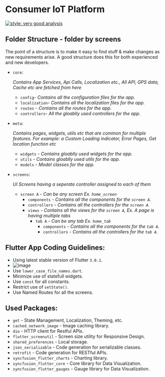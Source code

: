# Consumer IoT Platform

[![style: very good analysis](https://img.shields.io/badge/style-very_good_analysis-B22C89.svg)](https://pub.dev/packages/very_good_analysis)


## Folder Structure - folder by screens

The point of a structure is to make it easy to find stuff & make changes as new requirements arise. A good structure does this for both experienced and new developers. 

- `core`:

   *Contains App Services, Api Calls, Localization etc., All API, GPS data, Cache etc are fetched from here*
  - `config`-  *Contains all the configuration files for the app.*
  - `localization`- *Contains all the localization files for the app.*
  - `routes` - *Contains all the routes for the app.*
  - `controllers`- *All the gloablly used controllers for the app.*

- `meta`:

  *Contains pages, widgets, utils etc that are common for multiple features. For example: a Custom Loading indicator, Error Pages, Get location function etc*
  - `widgets` - *Contains gloablly used widgets for the app.*
  - `utils` - *Contains gloablly used utils for the app.*
  - `models` - *Model classes for the app.*

- `screens`:

  *UI Screens having a seperate controller assigned to each of them*
  - `screen A` - *Can be any screen Ex. `home_screen`*
    - `components` - *Contains all the components for the `screen A`.*
    - `controllers` - *Contains all the controllers for the `screen A`.*
    - `views` - *Contains all the views for the `screen A`, Ex. A page is having multiple tabs*
      - `tab A` - *Can be any tab Ex. `home_tab`*
        - `components` - *Contains all the components for the `tab A`.*
        - `controllers` - *Contains all the controllers for the `tab A`.*

## Flutter App Coding Guidelines:

- Using latest stable version of Flutter `3.0.1`.
- ![image](https://user-images.githubusercontent.com/90178033/172199999-a1322107-f464-48fa-802c-2f04aa05071f.png)
- Use `lower_case_file_names.dart`.
- Minimize use of statefull widgets.
- Use `const` for all constants.
- Restrict use of `setState()`.
- Use Named Routes for all the screens.


## Used Packages:

- `get` - State Management, Localization, Theming, etc.
- `cached_network_image` - Image caching library.
- `dio` - HTTP client for Restful APIs.
- `flutter_screenutil` - Screen size utility for Responsive Design.
- `shared_preferences` - Local storage.
- `json_serializable` - Code generation for serializable classes.
- `retrofit` - Code generation for RESTful APIs.
- `syncfusion_flutter_charts` - Charting library.
- `syncfusion_flutter_core` - Core library for Data Visualization.
- `syncfusion_flutter_gauges` - Gauge library for Data Visualization.

